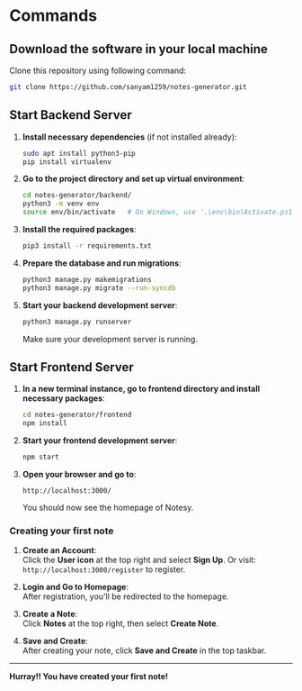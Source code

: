 # Commands

## Download the software in your local machine

Clone this repository using following command:

```bash
git clone https://github.com/sanyam1259/notes-generator.git
```

## Start Backend Server

1. **Install necessary dependencies** (if not installed already):
    ```bash
    sudo apt install python3-pip
    pip install virtualenv
    ```

2. **Go to the project directory and set up virtual environment**:
    ```bash
    cd notes-generator/backend/
    python3 -m venv env
    source env/bin/activate   # On Windows, use '.\env\bin\Activate.ps1'
    ```

3. **Install the required packages**:
    ```bash
    pip3 install -r requirements.txt
    ```

4. **Prepare the database and run migrations**:
    ```bash
    python3 manage.py makemigrations
    python3 manage.py migrate --run-syncdb
    ```

5. **Start your backend development server**:
    ```bash
    python3 manage.py runserver
    ```

    Make sure your development server is running.

## Start Frontend Server

1. **In a new terminal instance, go to frontend directory and install necessary packages**:
    ```bash
    cd notes-generator/frontend
    npm install
    ```

2. **Start your frontend development server**:
    ```bash
    npm start
    ```

3. **Open your browser and go to**:
    ```
    http://localhost:3000/
    ```

    You should now see the homepage of Notesy.

### Creating your first note

1. **Create an Account**:  
   Click the **User icon** at the top right and select **Sign Up**. Or visit:  
   `http://localhost:3000/register` to register.

2. **Login and Go to Homepage**:  
   After registration, you'll be redirected to the homepage.

3. **Create a Note**:  
   Click **Notes** at the top right, then select **Create Note**.

4. **Save and Create**:  
   After creating your note, click **Save and Create** in the top taskbar.

---

**Hurray!! You have created your first note!**
